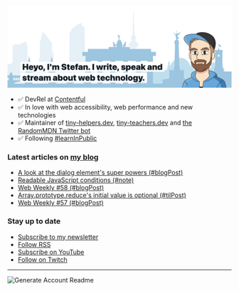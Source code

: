 <img alt="Heyo, I'm Stefan. I write and speak about web technology." src="https://raw.githubusercontent.com/stefanjudis/stefanjudis/main/screenshot.png">

- ✅ DevRel at [Contentful](https://www.contentful.com)
- ✅ In love with web accessibility, web performance and new technologies
- ✅ Maintainer of [tiny-helpers.dev](https://tiny-helpers.dev), [tiny-teachers.dev](https://tiny-teachers.dev/) and [the RandomMDN Twitter bot](https://twitter.com/randomMDN)
- ✅ Following [#learnInPublic](https://www.stefanjudis.com/today-i-learned/)
### Latest articles on [my blog](https://www.stefanjudis.com)

<!-- BLOG-POST-LIST:START -->
- [A look at the dialog element&#39;s super powers &lpar;#blogPost&rpar;](https://www.stefanjudis.com/blog/a-look-at-the-dialog-elements-super-powers/)
- [Readable JavaScript conditions &lpar;#note&rpar;](https://www.stefanjudis.com/notes/readable-javascript-conditions/)
- [Web Weekly #58 &lpar;#blogPost&rpar;](https://www.stefanjudis.com/blog/web-weekly-58/)
- [Array.prototype.reduce&#39;s initial value is optional &lpar;#tilPost&rpar;](https://www.stefanjudis.com/today-i-learned/the-array-prototype-reduces-initial-value-is-optional/)
- [Web Weekly #57 &lpar;#blogPost&rpar;](https://www.stefanjudis.com/blog/web-weekly-57/)
<!-- BLOG-POST-LIST:END -->

### Stay up to date

- [Subscribe to my newsletter](https://www.stefanjudis.com/newsletter/)
- [Follow RSS](https://www.stefanjudis.com/feeds/)
- [Subscribe on YouTube](https://youtube.com/c/stefanjudis)
- [Follow on Twitch](https://www.twitch.tv/stefanjudis)

---

![Generate Account Readme](https://github.com/stefanjudis/stefanjudis/workflows/Generate%20Account%20Readme/badge.svg)
